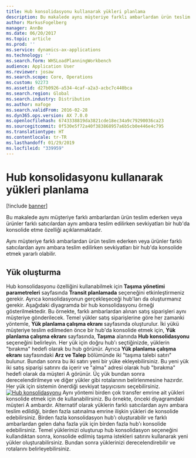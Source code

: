 ```yaml
---
title: Hub konsolidasyonu kullanarak yükleri planlama
description: Bu makalede aynı müşteriye farklı ambarlardan ürün teslim ederken veya ürünler farklı satıcılardan aynı ambara teslim edilirken sevkiyatları bir hub'da konsolide etme özelliği açıklanmaktadır.
author: MarkusFogelberg
manager: AnnBe
ms.date: 06/20/2017
ms.topic: article
ms.prod: ''
ms.service: dynamics-ax-applications
ms.technology: ''
ms.search.form: WHSLoadPlanningWorkbench
audience: Application User
ms.reviewer: josaw
ms.search.scope: Core, Operations
ms.custom: 92273
ms.assetid: d27b0926-a534-4caf-a2a3-acbc7c440bca
ms.search.region: Global
ms.search.industry: Distribution
ms.author: mafoge
ms.search.validFrom: 2016-02-28
ms.dyn365.ops.version: AX 7.0.0
ms.openlocfilehash: 6743338819da3821cde18ec34a9c79290036ca23
ms.sourcegitcommit: 0f530e5f72a40f383868957a6b5cb0e446e4c795
ms.translationtype: HT
ms.contentlocale: tr-TR
ms.lasthandoff: 01/29/2019
ms.locfileid: "339959"
---
```

# <a name="plan-loads-using-hub-consolidation"></a>Hub konsolidasyonu kullanarak yükleri planlama

[!include [banner](../includes/banner.md)]

Bu makalede aynı müşteriye farklı ambarlardan ürün teslim ederken veya ürünler farklı satıcılardan aynı ambara teslim edilirken sevkiyatları bir hub'da konsolide etme özelliği açıklanmaktadır.

Aynı müşteriye farklı ambarlardan ürün teslim ederken veya ürünler farklı satıcılardan aynı ambara teslim edilirken sevkiyatları bir hub'da konsolide etmek yararlı olabilir.

## <a name="building-loads"></a>Yük oluşturma
Hub konsolidasyonu özelliğini kullanabilmek için **Taşıma yönetimi parametreleri** sayfasında **Transit planlamada** seçeneğini etkinleştirmeniz gerekir. Ayrıca konsolidasyonun gerçekleşeceği hub'ları da oluşturmanız gerekir. Aşağıdaki diyagramda bir hub konsolidasyonu örneği gösterilmektedir. Bu örnekte, farklı ambarlardan alınan satış siparişleri aynı müşteriye gönderilecek. Temel yükler satış siparişlerine göre her zamanki yöntemle, **Yük planlama çalışma ekranı** sayfasında oluşturulur. İki yükü müşteriye teslim edilmeden önce bir hub'da konsolide etmek için, **Yük planlama çalışma ekranı** sayfasında, **Taşıma** alanında **Hub konsolidasyonu** seçeneğini belirleyin. Her yük için doğru hub'ı seçtiğinizde, yüklerin "bırakma" hedefi olarak bu hub görünür. Ayrıca **Yük planlama çalışma ekranı** sayfasındaki **Arz ve Talep** bölümünde iki "taşıma talebi satırı" bulunur. Bundan sonra bu iki satırı yeni bir yüke ekleyebilirsiniz. Bu yeni yük iki satış siparişi satırını da içerir ve "alma" adresi olarak hub "bırakma" hedefi olarak da müşteri A görünür. Üç yük bundan sonra derecelendirilmeye ve diğer yükler gibi rotalarının belirlenmesine hazırdır. Her yük için sistemin önerdiği sevkiyat taşıyıcısını seçebilirsiniz. [![Hub konsolidasyonu](./media/hubconsol.jpg)](./media/hubconsol.jpg) Aynı yöntemi birden çok transfer emrine ait yükleri konsolide etmek için de kullanabilirsiniz. Bu örnekte, önceki diyagramdaki müşteri A ambardır. Alternatif olarak yüklerin farklı satıcılardan aynı ambara teslim edildiği, birden fazla satınalma emrine ilişkin yükleri de konsolide edebilirsiniz. Birden fazla konsolidasyon hub'ı oluşturabilir ve farklı ambarlardan gelen daha fazla yük için birden fazla hub'ı konsolide edebilirsiniz. Temel yüklerinizi oluşturup hub konsolidasyon seçeneğini kullandıktan sonra, konsolide edilmiş taşıma istekleri satırını kullanarak yeni yükler oluşturabilirsiniz. Bundan sonra yüklerinizi derecelendirebilir ve rotalarını belirleyebilirsiniz.



